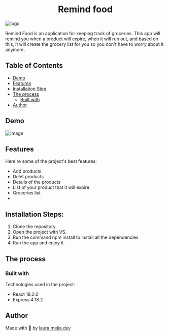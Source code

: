 <h1 align="center" id="title">Remind food</h1>

![logo](https://github.com/lauramejia900/RemindFood/assets/93622576/97d27077-e369-4e1c-8744-b53f17d5249f)

<p id="description">Remind Food is an application for keeping track of groceries. This app will remind you when a product will expire, when it will run out, and based on this, it will create the grocery list for you so you don't have to worry about it anymore.</p>

## Table of Contents

- [Demo](#demo)
- [Features](#features)
- [Installation Step](#installation-steps)
- [The process](#the-process)
  - [Built with](#built-with)
- [Author](#author)

## Demo
![image](https://github.com/lauramejia900/RemindFood/assets/93622576/7f1c1e69-ec8a-4712-9bd4-4400ec07f233)


## Features

Here're some of the project's best features:

*   Add products
*   Delet products
*   Details of the products
*   List of your product that it will expire
*   Groceries list
*   

## Installation Steps:

1. Clone the repository.
2. Open the project with VS.
3. Run the command npm install to install all the dependencies
4. Run the app and enjoy it.

## The process 
### Built with

Technologies used in the project:

*   React 18.2.0
*   Express 4.18.2


## Author

Made with 💜 by [laura.mejia.dev](https://instagram.com/laura.mejia.dev)
